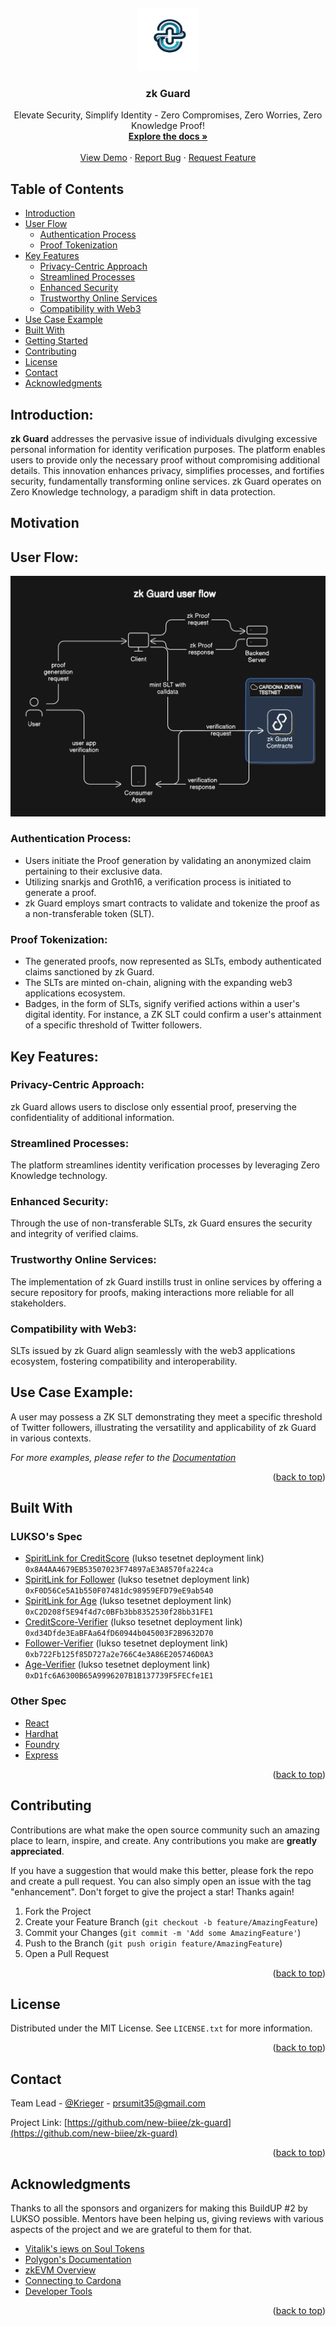 <a name="readme-top"></a>
<br />
<div align="center">
  <a href="https://github.com/othneildrew/Best-README-Template">
    <img src="./client/public/Spirit_Link-removebg-preview.png" alt="Logo" width="100" height="100">
  </a>

  <h3 align="center">zk Guard</h3>

  <p align="center">
Elevate Security, Simplify Identity - Zero Compromises, Zero Worries, Zero Knowledge Proof!
    <br />
    <a href="https://github.com/new-biiee/zk-guard/blob/main/README.md"><strong>Explore the docs »</strong></a>
    <br />
    <br />
    <a href="https://github.com/othneildrew/Best-README-Template">View Demo</a>
    ·
    <a href="https://github.com/new-biiee/zk-guard/issues">Report Bug</a>
    ·
    <a href="https://github.com/new-biiee/zk-guard/issues">Request Feature</a>
  </p>
</div>



## Table of Contents
- [Introduction](#introduction)
- [User Flow](#user-flow)
    - [Authentication Process](#authentication-process)
    - [Proof Tokenization](#proof-tokenization)
- [Key Features](#key-features)
    - [Privacy-Centric Approach](#privacy-centric-approach)
    - [Streamlined Processes](#streamlined-processes)
    - [Enhanced Security](#enhanced-security)
    - [Trustworthy Online Services](#trustworthy-online-services)
    - [Compatibility with Web3](#compatibility-with-web3)
- [Use Case Example](#use-case-example)
- [Built With](#built-with)
- [Getting Started](#getting-started)
- [Contributing](#contributing)
- [License](#license)
- [Contact](#contact)
- [Acknowledgments](#acknowledgments)



<!-- ABOUT THE PROJECT -->

## Introduction:
**zk Guard** addresses the pervasive issue of individuals divulging excessive personal information for identity verification purposes. The platform enables users to provide only the necessary proof without compromising additional details. This innovation enhances privacy, simplifies processes, and fortifies security, fundamentally transforming online services. zk Guard operates on Zero Knowledge technology, a paradigm shift in data protection.

## Motivation


## User Flow:

![zk-Guard-Flow](./assets/user-flow.png)

### Authentication Process:
- Users initiate the Proof generation by validating an anonymized claim pertaining to their exclusive data.
- Utilizing snarkjs and Groth16, a verification process is initiated to generate a proof.
- zk Guard employs smart contracts to validate and tokenize the proof as a non-transferable token (SLT).

### Proof Tokenization:
- The generated proofs, now represented as SLTs, embody authenticated claims sanctioned by zk Guard.
- The SLTs are minted on-chain, aligning with the expanding web3 applications ecosystem.
- Badges, in the form of SLTs, signify verified actions within a user's digital identity. For instance, a ZK SLT could confirm a user's attainment of a specific threshold of Twitter followers.

## Key Features:

  ### Privacy-Centric Approach:
  zk Guard allows users to disclose only essential proof, preserving the confidentiality of additional information.

### Streamlined Processes:
The platform streamlines identity verification processes by leveraging Zero Knowledge technology.

### Enhanced Security:
Through the use of non-transferable SLTs, zk Guard ensures the security and integrity of verified claims.

### Trustworthy Online Services:
The implementation of zk Guard instills trust in online services by offering a secure repository for proofs, making interactions more reliable for all stakeholders.

### Compatibility with Web3:
SLTs issued by zk Guard align seamlessly with the web3 applications ecosystem, fostering compatibility and interoperability.

## Use Case Example:
A user may possess a ZK SLT demonstrating they meet a specific threshold of Twitter followers, illustrating the versatility and applicability of zk Guard in various contexts.

_For more examples, please refer to the [Documentation](https://github.com/new-biiee/zk-guard/README.md)_

<p align="right">(<a href="#readme-top">back to top</a>)</p>



## Built With

### LUKSO's Spec

- [SpiritLink for CreditScore](https://explorer.execution.testnet.lukso.network/address/0x8A4AA4679EB53507023F74897aE3A8570fa224ca) (lukso tesetnet deployment link) `0x8A4AA4679EB53507023F74897aE3A8570fa224ca`
- [SpiritLink for Follower](https://explorer.execution.testnet.lukso.network/address/0xF0D56Ce5A1b550F07481dc98959EFD79eE9ab540) (lukso tesetnet deployment link) `0xF0D56Ce5A1b550F07481dc98959EFD79eE9ab540`
- [SpiritLink for Age](https://explorer.execution.testnet.lukso.network/address/0xC2D208f5E94f4d7c0BFb3bb8352530f28bb31FE1) (lukso tesetnet deployment link) `0xC2D208f5E94f4d7c0BFb3bb8352530f28bb31FE1`
- [CreditScore-Verifier](https://explorer.execution.testnet.lukso.network/address/0xd34Dfde3EaBFAa64fD60944b045003F2B9632D70) (lukso tesetnet deployment link) `0xd34Dfde3EaBFAa64fD60944b045003F2B9632D70`
- [Follower-Verifier](https://explorer.execution.testnet.lukso.network/address/0xb722Fb125f85D727a2e766C4e3A86E205746D0A3) (lukso tesetnet deployment link) `0xb722Fb125f85D727a2e766C4e3A86E205746D0A3`
- [Age-Verifier](https://explorer.execution.testnet.lukso.network/address/0xD1fc6A6300B65A9996207B1B137739F5FECfe1E1) (lukso tesetnet deployment link) `0xD1fc6A6300B65A9996207B1B137739F5FECfe1E1`

### Other Spec

- [React][react-url]
- [Hardhat](https://hardhat.org/)
- [Foundry](https://book.getfoundry.sh/)
- [Express](https://expressjs.com/)


<p align="right">(<a href="#readme-top">back to top</a>)</p>

<!-- ROADMAP
## Future Work:

- [x] Add Changelog
- [x] Add back to top links
- [ ] Add Additional Templates w/ Examples
- [ ] Add "components" document to easily copy & paste sections of the readme
- [ ] Multi-language Support
    - [ ] Chinese
    - [ ] Spanish

See the [open issues](https://github.com/startup-dreamer/ZeroGuard/issues) for a full list of proposed features (and known issues).

<p align="right">(<a href="#readme-top">back to top</a>)</p> -->



<!-- CONTRIBUTING -->
## Contributing

Contributions are what make the open source community such an amazing place to learn, inspire, and create. Any contributions you make are **greatly appreciated**.

If you have a suggestion that would make this better, please fork the repo and create a pull request. You can also simply open an issue with the tag "enhancement".
Don't forget to give the project a star! Thanks again!

1. Fork the Project
2. Create your Feature Branch (`git checkout -b feature/AmazingFeature`)
3. Commit your Changes (`git commit -m 'Add some AmazingFeature'`)
4. Push to the Branch (`git push origin feature/AmazingFeature`)
5. Open a Pull Request

<p align="right">(<a href="#readme-top">back to top</a>)</p>



<!-- LICENSE -->
## License

Distributed under the MIT License. See `LICENSE.txt` for more information.

<p align="right">(<a href="#readme-top">back to top</a>)</p>



<!-- CONTACT -->
## Contact

Team Lead - [@Krieger]([https://twitter.com/your_username](https://twitter.com/Startup_dmr)) - prsumit35@gmail.com

Project Link: [https://github.com/new-biiee/zk-guard](https://github.com/new-biiee/zk-guard)

<p align="right">(<a href="#readme-top">back to top</a>)</p>



<!-- ACKNOWLEDGMENTS -->
## Acknowledgments

Thanks to all the sponsors and organizers for making this BuildUP #2 by LUKSO possible.
Mentors have been helping us, giving reviews with various aspects of the project and we are grateful to them for that.

* [Vitalik's iews on Soul Tokens](https://vitalik.eth.limo/general/2022/01/26/soulbound.html)
* [Polygon's Documentation](https://docs.polygon.technology/)
* [zkEVM Overview](https://docs.polygon.technology/zkEVM/overview/)
* [Connecting to Cardona](https://docs.polygon.technology/zkEVM/get-started/quick-start/)
* [Developer Tools](https://docs.polygon.technology/tools/)


<p align="right">(<a href="#readme-top">back to top</a>)</p>



<!-- MARKDOWN LINKS & IMAGES -->
<!-- https://www.markdownguide.org/basic-syntax/#reference-style-links -->
[contributors-shield]: https://img.shields.io/github/contributors/othneildrew/Best-README-Template.svg?style=for-the-badge
[contributors-url]: https://github.com/othneildrew/Best-README-Template/graphs/contributors
[forks-shield]: https://img.shields.io/github/forks/othneildrew/Best-README-Template.svg?style=for-the-badge
[forks-url]: https://github.com/othneildrew/Best-README-Template/network/members
[stars-shield]: https://img.shields.io/github/stars/othneildrew/Best-README-Template.svg?style=for-the-badge
[stars-url]: https://github.com/othneildrew/Best-README-Template/stargazers
[issues-shield]: https://img.shields.io/github/issues/othneildrew/Best-README-Template.svg?style=for-the-badge
[issues-url]: https://github.com/othneildrew/Best-README-Template/issues
[license-shield]: https://img.shields.io/github/license/othneildrew/Best-README-Template.svg?style=for-the-badge
[license-url]: https://github.com/othneildrew/Best-README-Template/blob/master/LICENSE.txt
[linkedin-shield]: https://img.shields.io/badge/-LinkedIn-black.svg?style=for-the-badge&logo=linkedin&colorB=555
[linkedin-url]: https://linkedin.com/in/othneildrew
[product-screenshot]: images/screenshot.png
[Next.js]: https://img.shields.io/badge/next.js-000000?style=for-the-badge&logo=nextdotjs&logoColor=white
[Next-url]: https://nextjs.org/
[React.js]: https://img.shields.io/badge/React-20232A?style=for-the-badge&logo=react&logoColor=61DAFB
[React-url]: https://reactjs.org/
[Vue.js]: https://img.shields.io/badge/Vue.js-35495E?style=for-the-badge&logo=vuedotjs&logoColor=4FC08D
[Vue-url]: https://vuejs.org/
[Angular.io]: https://img.shields.io/badge/Angular-DD0031?style=for-the-badge&logo=angular&logoColor=white
[Angular-url]: https://angular.io/
[Svelte.dev]: https://img.shields.io/badge/Svelte-4A4A55?style=for-the-badge&logo=svelte&logoColor=FF3E00
[Svelte-url]: https://svelte.dev/
[Laravel.com]: https://img.shields.io/badge/Laravel-FF2D20?style=for-the-badge&logo=laravel&logoColor=white
[Laravel-url]: https://laravel.com
[Bootstrap.com]: https://img.shields.io/badge/Bootstrap-563D7C?style=for-the-badge&logo=bootstrap&logoColor=white
[Bootstrap-url]: https://getbootstrap.com
[JQuery.com]: https://img.shields.io/badge/jQuery-0769AD?style=for-the-badge&logo=jquery&logoColor=white
[JQuery-url]: https://jquery.com 